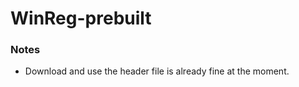 WinReg-prebuilt
===============
### Notes
- Download and use the header file is already fine at the moment.

